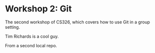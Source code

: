 # Workshop 2: Git

The second workshop of CS326, which covers how to use Git in a group setting.

Tim Richards is a cool guy.

From a second local repo.
